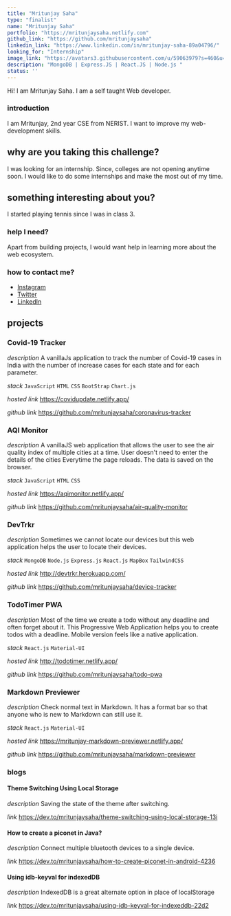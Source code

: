```yaml
---
title: "Mritunjay Saha"
type: "finalist"
name: "Mritunjay Saha"
portfolio: "https://mritunjaysaha.netlify.com"
github_link: "https://github.com/mritunjaysaha"
linkedin_link: "https://www.linkedin.com/in/mritunjay-saha-89a04796/"
looking_for: "Internship"
image_link: "https://avatars3.githubusercontent.com/u/59063979?s=460&u=bfc034f3d3b32dcb6c0e9ce033682de5cee01409&v=4"
description: "MongoDB | Express.JS | React.JS | Node.js "
status: ''
---
```


Hi! I am Mritunjay Saha. I am a self taught Web developer.

### introduction

I am Mritunjay, 2nd year CSE from NERIST.
I want to improve my web-development skills.

## why are you taking this challenge?

I was looking for an internship. Since, colleges are not opening anytime soon. I would like to do some internships and
make the most out of my time.

## something interesting about you?

I started playing tennis since I was in class 3.

### help I need?

Apart from building projects, I would want help in learning more about the web ecosystem.

### how to contact me?

- [Instagram](https://www.instagram.com/themritunjaysaha)
- [Twitter](https://twitter.com/Mritunjay_Saha_)
- [LinkedIn](https://www.linkedin.com/in/mritunjay-saha-89a04796)

## projects

### Covid-19 Tracker

_description_ A vanillaJs application to track the number of Covid-19 cases in India with the number of increase cases for each state and for each parameter.

_stack_ `JavaScript` `HTML` `CSS` `BootStrap` `Chart.js`

_hosted link_ https://covidupdate.netlify.app/

_github link_ https://github.com/mritunjaysaha/coronavirus-tracker

### AQI Monitor

_description_ A vanillaJS web application that allows the user to see the air quality index of multiple cities at a time. User doesn't need to enter the details of the cities Everytime the page reloads. The data is saved on the browser.

_stack_ `JavaScript` `HTML` `CSS`

_hosted link_ https://aqimonitor.netlify.app/

_github link_ https://github.com/mritunjaysaha/air-quality-monitor

### DevTrkr

_description_ Sometimes we cannot locate our devices but this web application helps the user to locate their devices.

_stack_ `MongoDB` `Node.js` `Express.js` `React.js` `MapBox` `TailwindCSS`

_hosted link_ http://devtrkr.herokuapp.com/

_github link_ https://github.com/mritunjaysaha/device-tracker

### TodoTimer PWA

_description_ Most of the time we create a todo without any deadline and often forget about it. This Progressive Web Application helps you to create todos with a deadline. Mobile version
feels like a native application.

_stack_ `React.js` `Material-UI`

_hosted link_ http://todotimer.netlify.app/

_github link_ https://github.com/mritunjaysaha/todo-pwa

### Markdown Previewer

_description_ Check normal text in Markdown. It has a format bar so that anyone who is new to Markdown can still use it.

_stack_ `React.js` `Material-UI`

_hosted link_ https://mritunjay-markdown-previewer.netlify.app/

_github link_ https://github.com/mritunjaysaha/markdown-previewer

### blogs

#### Theme Switching Using Local Storage

_description_ Saving the state of the theme after switching.

_link_ https://dev.to/mritunjaysaha/theme-switching-using-local-storage-13i

#### How to create a piconet in Java?

_description_ Connect multiple bluetooth devices to a single device.

_link_ https://dev.to/mritunjaysaha/how-to-create-piconet-in-android-4236

#### Using idb-keyval for indexedDB

_description_ IndexedDB is a great alternate option in place of localStorage

_link_ https://dev.to/mritunjaysaha/using-idb-keyval-for-indexeddb-22d2
